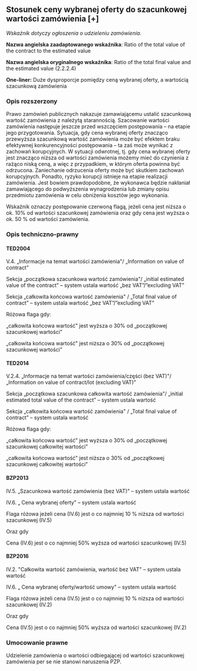 ## Stosunek ceny wybranej oferty do szacunkowej wartości zamówienia [+]

*Wskaźnik dotyczy ogłoszenia o udzieleniu zamówienia.*

**Nazwa angielska zaadaptowanego wskaźnika**: Ratio of the total value of the contract to the estimated value

**Nazwa angielska oryginalnego wskaźnika**: Ratio of the total final value and the estimated value (2.2.2.4)

**One-liner:** Duże dysproporcje pomiędzy ceną wybranej oferty, a wartością szacunkową zamówienia

### Opis rozszerzony 

Prawo zamówień publicznych nakazuje zamawiającemu ustalić szacunkową wartość zamówienia z należytą starannością. Szacowanie wartości zamówienia następuje jeszcze przed wszczęciem postępowania – na etapie jego przygotowania. Sytuacja, gdy cena wybranej oferty znacząco przewyższa szacunkową wartość zamówienia może być efektem braku efektywnej konkurencyjności postępowania – ta zaś może wynikać z zachowań korupcyjnych. W sytuacji odwrotnej, tj. gdy cena wybranej oferty jest znacząco niższa od wartości zamówienia możemy mieć do czynienia z rażąco niską ceną, a więc z przypadkiem, w którym oferta powinna być odrzucona. Zaniechanie odrzucenia oferty może być skutkiem zachowań korupcyjnych. Ponadto, ryzyko korupcji istnieje na etapie realizacji zamówienia. Jest bowiem prawdopodobne, że wykonawca będzie nakłaniał zamawiającego do podwyższenia wynagrodzenia lub zmiany opisu przedmiotu zamówienia w celu obniżenia kosztów jego wykonania.

Wskaźnik oznaczy postępowanie czerwoną flagą, jeżeli cena jest niższa o ok. 10% od wartości szacunkowej zamówienia oraz gdy cena jest wyższa o ok. 50 % od wartości zamówienia.

### Opis techniczno-prawny

#### TED2004

V.4. „Informacje na temat wartości zamówienia"/ „Information on value of contract”

Sekcja „początkowa szacunkowa wartość zamówienia"/ „initial estimated value of the contract” – system ustala wartość „bez VAT”/”excluding VAT”

Sekcja „całkowita końcowa wartość zamówienia" / „Total final value of contract” – system ustala wartość „bez VAT”/”excluding VAT”



Różowa flaga gdy:

 „całkowita końcowa wartość" jest wyższa o 30% od „początkowej szacunkowej wartości”

„całkowita końcowa wartość" jest niższa o 30% od „początkowej szacunkowej wartości”



#### TED2014



V.2.4. „Informacje na temat wartości zamówienia/części (bez VAT)"/ „Information on value of contract/lot (excluding VAT)”

Sekcja „początkowa szacunkowa całkowita wartość zamówienia"/ „initial estimated total value of the contract” – system ustala wartość

Sekcja „całkowita końcowa wartość zamówienia" / „Total final value of contract” – system ustala wartość



Różowa flaga gdy:

 „całkowita końcowa wartość" jest wyższa o 30% od „początkowej szacunkowej całkowitej wartości”

„całkowita końcowa wartość" jest niższa o 30% od „początkowej szacunkowej całkowitej wartości”



#### BZP2013



IV.5. „Szacunkowa wartość zamówienia (bez VAT)" – system ustala wartość

IV.6. „ Cena wybranej oferty" – system ustala wartość



Flaga różowa jeżeli cena (IV.6) jest o co najmniej 10 % niższa od wartości szacunkowej (IV.5)

Oraz gdy

Cena (IV.6) jest o co najmniej 50% wyższa od wartości szacunkowej (IV.5)



#### BZP2016



IV.2. "Całkowita wartość zamówienia, wartość bez VAT" – system ustala wartość

IV.6. „ Cena wybranej oferty/wartość umowy" – system ustala wartość



Flaga różowa jeżeli cena (IV.5) jest o co najmniej 10 % niższa od wartości szacunkowej (IV.2)

Oraz gdy

Cena (IV.5) jest o co najmniej 50% wyższa od wartości szacunkowej (IV.2)



### Umocowanie prawne

Udzielenie zamówienia o wartości odbiegającej od wartości szacunkowej zamówienia per se nie stanowi naruszenia PZP.
